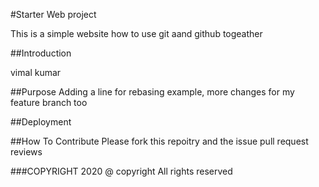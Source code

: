 #Starter Web project

This is a simple website how to use git aand github togeather

##Introduction

vimal kumar

##Purpose
Adding a line for rebasing example, more  changes for my feature branch too

##Deployment

##How To Contribute
Please  fork this repoitry and the issue pull request reviews

###COPYRIGHT
2020 @ copyright All rights reserved